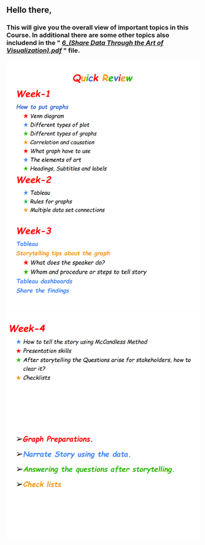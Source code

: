 ## Hello there,
### This will give you the overall view of important topics in this Course. In additional there are some other topics also includend in the " [*6_(Share Data Through the Art of Visualization).pdf*](https://github.com/Dhamu785/Important-takeaway-Google-data-analytics-professional-certificate/blob/main/Share%20Data%20Through%20the%20Art%20of%20Visualization/Module%206_(Share%20Data%20Through%20the%20Art%20of%20Visualization).pdf) " file.   
<img src=https://github.com/Dhamu785/Important-takeaway-Google-data-analytics-professional-certificate/blob/main/Images/Module%206.1.png>
<img src=https://github.com/Dhamu785/Important-takeaway-Google-data-analytics-professional-certificate/blob/main/Images/Module%206.2.png>
